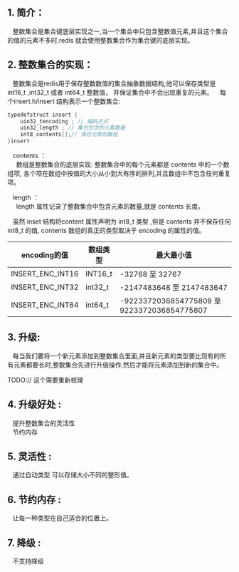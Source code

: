 ## 1. 简介：
&nbsp;&nbsp; 整数集合是集合键底层实现之一,当一个集合中只包含整数值元素,并且这个集合的值的元素不多时,redis 就会使用整数集合作为集合键的底层实现。

## 2. 整数集合的实现：
&nbsp;&nbsp; 整数集合是redis用于保存整数数值的集合抽象数据结构,他可以保存类型是 int16_t ,int32_t 或者 int64_t 整数值， 并保证集合中不会出现重复的元素。
&nbsp;&nbsp;  每个insert.h/insert 结构表示一个整数集合:
```java
typedefstruct insert {
    uin32_tencoding ; // 编码方式
    uin32_length ; // 集合包含的元素数量
    int8_contents[];// 保存元素的数组
}insert
```
&nbsp;&nbsp;  contents ：   
&nbsp;&nbsp;&nbsp;&nbsp;    数组是整数集合的底层实现: 整数集合中的每个元素都是  contents 中的一个数组项, 各个项在数组中按值的大小从小到大有序的排列,并且数组中不包含任何重复项。

&nbsp;&nbsp;  length  ：  
&nbsp;&nbsp;&nbsp;&nbsp;    length 属性记录了整数集合中包含元素的数量,就是 contents 长度。

&nbsp;&nbsp; 虽然 inset 结构将content 属性声明为 int8_t 类型 ,但是 contents 并不保存任何 int8_t 的值, contents 数组的真正的类型取决于 encoding 的属性的值。

| encoding的值     | 数组类型 | 最大最小值                                  |
| ---------------- | -------- | ------------------------------------------- |
| INSERT_ENC_INT16 | INT16_t  | -32768 至 32767                             |
| INSERT_ENC_INT32 | int32_t  | -2147483648 至 2147483647                   |
| INSERT_ENC_INT64 | int64_t  | -9223372036854775808 至 9223372036854775807 |

## 3. 升级:
&nbsp;&nbsp; 每当我们要将一个新元素添加到整数集合里面,并且新元素的类型要比现有的所有元素都要长时,整数集合先进行升级操作,然后才能将元素添加到新的集合中。

TODO:// 这个需要重新梳理

## 4. 升级好处 :
&nbsp;&nbsp;  提升整数集合的灵活性   
&nbsp;&nbsp;  节约内存

## 5. 灵活性 :
&nbsp;&nbsp; 通过自动类型 可以存储大小不同的整形值。

## 6. 节约内存 :
&nbsp;&nbsp; 让每一种类型在自己适合的位置上。

## 7. 降级 :
&nbsp;&nbsp; 不支持降级